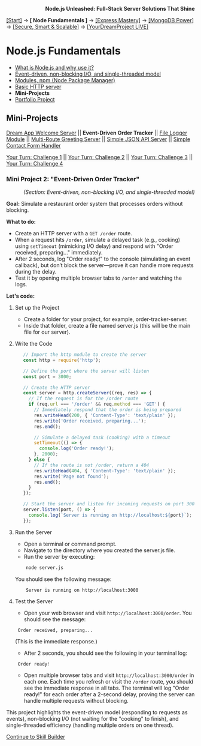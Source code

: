 **<p align="right">Node.js Unleashed: Full-Stack Server Solutions That Shine</p>**

[[Start]](../Introduction.md) → **[ Node Fundamentals ]** → [[Express Mastery]](../chapter-02/2-1.md) → [[MongoDB Power]](../chapter-03/3-1.md) → [[Secure, Smart & Scalable]](../chapter-04/4-1.md) → [[YourDreamProject LIVE]](../chapter-05/5-1.md)

# Node.js Fundamentals
* [What is Node.js and why use it?](1-1.md)
* [Event-driven, non-blocking I/O, and single-threaded model](1-2.md)
* [Modules, npm (Node Package Manager)](1-3.md)
* [Basic HTTP server](1-4.md)
* **Mini-Projects**
* [Portfolio Project](1-6.md)

## Mini-Projects

[Dream App Welcome Server](1-5.md) || **Event-Driven Order Tracker** || [File Logger Module](1-5-3.md) || [Multi-Route Greeting Server](1-5-4.md) || [Simple JSON API Server](1-5-5.md) || [Simple Contact Form Handler](1-5-6.md)

[Your Turn: Challenge 1](1-5SB.md) || [Your Turn: Challenge 2](1-5SB-2.md) || [Your Turn: Challenge 3](1-5SB-3.md) || [Your Turn: Challenge 4](1-5SB-4.md)

### Mini Project 2: "Event-Driven Order Tracker"
*<p align="right">(Section: Event-driven, non-blocking I/O, and single-threaded model)</p>*

**Goal:** Simulate a restaurant order system that processes orders without blocking.

**What to do:**
- Create an HTTP server with a `GET /order` route.
- When a request hits `/order`, simulate a delayed task (e.g., cooking) using `setTimeout` (mimicking I/O delay) and respond with "Order received, preparing..." immediately.
- After 2 seconds, log "Order ready!" to the console (simulating an event callback), but don’t block the server—prove it can handle more requests during the delay.
- Test it by opening multiple browser tabs to `/order` and watching the logs.

**Let's code:**
1. Set up the Project
   - Create a folder for your project, for example, order-tracker-server.
   - Inside that folder, create a file named server.js (this will be the main file for our server).
2. Write the Code
   ```javascript
      // Import the http module to create the server
      const http = require('http');

      // Define the port where the server will listen
      const port = 3000;

      // Create the HTTP server
      const server = http.createServer((req, res) => {
        // If the request is for the /order route
        if (req.url === '/order' && req.method === 'GET') {
          // Immediately respond that the order is being prepared
          res.writeHead(200, { 'Content-Type': 'text/plain' });
          res.write('Order received, preparing...');
          res.end();

          // Simulate a delayed task (cooking) with a timeout
          setTimeout(() => {
            console.log('Order ready!');
          }, 2000);
        } else {
          // If the route is not /order, return a 404
          res.writeHead(404, { 'Content-Type': 'text/plain' });
          res.write('Page not found');
          res.end();
        }
      });

      // Start the server and listen for incoming requests on port 3000
      server.listen(port, () => {
        console.log(`Server is running on http://localhost:${port}`);
      });
   ```
3. Run the Server
   - Open a terminal or command prompt.
   - Navigate to the directory where you created the server.js file.
   - Run the server by executing:
   ```bash 
	   node server.js
   ```
   You should see the following message:
   ```arduino
       Server is running on http://localhost:3000
   ```
4. Test the Server<br />
   - Open your web browser and visit `http://localhost:3000/order`. You should see the message:
   ```vbnet
	Order received, preparing...
   ```   
   (This is the immediate response.)
   
   - After 2 seconds, you should see the following in your terminal log:
   ```swift
	Order ready!
   ```
   - Open multiple browser tabs and visit `http://localhost:3000/order` in each one. Each time you refresh or visit the `/order` route, you should see the immediate response in all tabs. The terminal will log "Order ready!" for each order after a 2-second delay, proving the server can handle multiple requests without blocking.

This project highlights the event-driven model (responding to requests as events), non-blocking I/O (not waiting for the "cooking" to finish), and single-threaded efficiency (handling multiple orders on one thread).

[Continue to Skill Builder](1-5SB.md)
